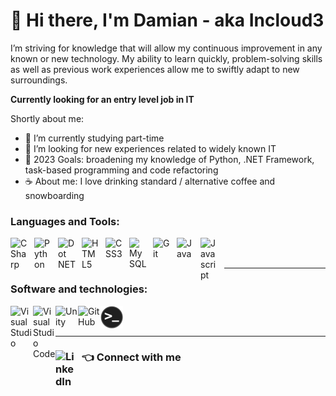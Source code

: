 # 👋 Hi there, I'm Damian - aka Incloud3 

I’m striving for knowledge that will allow my continuous improvement in any known or new technology. My ability to learn quickly, problem-solving skills as well as previous work experiences allow me to swiftly adapt to new surroundings.

**Currently looking for an entry level job in IT**

Shortly about me:
<br />
- 🌱 I’m currently studying part-time
- 👯 I’m looking for new experiences related to widely known IT
- 🥅 2023 Goals: broadening my knowledge of Python, .NET Framework, task-based programming and code refactoring
- ☕ About me: I love drinking standard / alternative coffee and snowboarding

### Languages and Tools:
[<img align="left" alt="CSharp" width="28px" src="https://cdn.worldvectorlogo.com/logos/c--4.svg" style="padding-right:10px;" />](https://docs.microsoft.com/en-us/dotnet/csharp/programming-guide/)
[<img align="left" alt="Python" width="28px" src="https://cdn.worldvectorlogo.com/logos/python-5.svg" style="padding-right:10px;" />](https://www.python.org/)
[<img align="left" alt="Dot NET" width="28px" src="https://raw.githubusercontent.com/dotnet/brand/6afb87c4c601815acdc5d313ba15bded910ade36/logo/dotnet-logo.svg" style="padding-right:10px;" />](https://dotnet.microsoft.com/en-us/)
[<img align="left" alt="HTML5" width="28px" src="https://cdn.worldvectorlogo.com/logos/html-1.svg" style="padding-right:10px;" />](https://developer.mozilla.org/en-US/docs/Glossary/HTML5)
[<img align="left" alt="CSS3" width="28px" src="https://cdn.worldvectorlogo.com/logos/css-3.svg" style="padding-right:10px;" />](https://developer.mozilla.org/en-US/docs/Web/CSS)
[<img align="left" alt="MySQL" width="28px" src="https://cdn.worldvectorlogo.com/logos/mysql-6.svg" style="padding-right:10px;" />](https://www.mysql.com/)
[<img align="left" alt="Git" width="28px" src="https://cdn.worldvectorlogo.com/logos/git-icon.svg" style="padding-right:10px;" />](https://git-scm.com/)
[<img align="left" alt="Java" width="28px" src="https://cdn.worldvectorlogo.com/logos/java-14.svg" style="padding-right:10px;" />](https://dev.java/)
[<img align="left" alt="Javascript" width="28px" src="https://cdn.worldvectorlogo.com/logos/logo-javascript.svg" style="padding-right:10px;" />](https://developer.mozilla.org/en-US/docs/Web/JavaScript)

<br />
<br />

---

### Software and technologies:
<img align="left" alt="Visual Studio" width="36px" src="https://upload.wikimedia.org/wikipedia/commons/thumb/5/59/Visual_Studio_Icon_2019.svg/2060px-Visual_Studio_Icon_2019.svg.png" />
<img align="left" alt="Visual Studio Code" width="36px" src="https://upload.wikimedia.org/wikipedia/commons/thumb/9/9a/Visual_Studio_Code_1.35_icon.svg/2048px-Visual_Studio_Code_1.35_icon.svg.png" />
<img align="left" alt="Unity" width="36px" src="https://cdn.worldvectorlogo.com/logos/unity-69.svg" />
<img align="left" alt="GitHub" width="36px" src="https://cdn.worldvectorlogo.com/logos/github-icon-1.svg" />
<img align="left" alt="Terminal" width="36px" src="https://raw.githubusercontent.com/github/explore/80688e429a7d4ef2fca1e82350fe8e3517d3494d/topics/terminal/terminal.png" />


<br />
<br />

---


### 👈 Connect with me [<img align="left" alt="LinkedIn" width="32px" src="https://cdn.worldvectorlogo.com/logos/linkedin-icon-2.svg" style="padding-right:10px;" />][linkedin]

[linkedin]: https://www.linkedin.com/in/damian-maciag-incloud3
